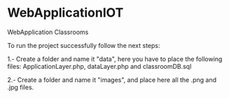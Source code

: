 # WebApplicationIOT
WebApplication Classrooms

To run the project successfully follow the next steps:

1.- Create a folder and name it "data", here you have to place the following files: ApplicationLayer.php, dataLayer.php and classroomDB.sql

2.- Create a folder and name it "images", and place here all the .png and .jpg files.
